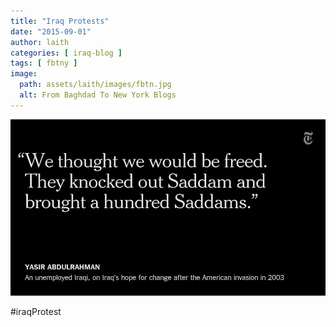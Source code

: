 ```yaml
---
title: "Iraq Protests"
date: "2015-09-01"
author: laith
categories: [ iraq-blog ]
tags: [ fbtny ]
image:
  path: assets/laith/images/fbtn.jpg
  alt: From Baghdad To New York Blogs
---
```


![image](/assets/laith/posts/2015/images/tumblr_nu0p17quvm1uelmamo1_1280.jpg)

#iraqProtest
